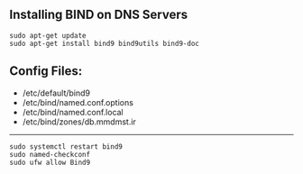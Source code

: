 ## Installing BIND on DNS Servers

    sudo apt-get update
    sudo apt-get install bind9 bind9utils bind9-doc

## Config Files:
 - /etc/default/bind9
 - /etc/bind/named.conf.options
 - /etc/bind/named.conf.local
 - /etc/bind/zones/db.mmdmst.ir
---
	sudo systemctl restart bind9
	sudo named-checkconf
	sudo ufw allow Bind9
